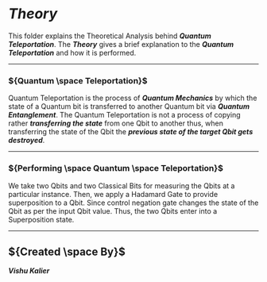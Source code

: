 

# ${Theory}$

This folder explains the Theoretical Analysis behind ***Quantum Teleportation***. The ***Theory*** gives a brief explanation to the ***Quantum Teleportation*** and how
it is performed.

-----

### ${Quantum \space Teleportation}$
Quantum Teleportation is the process of ***Quantum Mechanics*** by which the state of a Quantum bit is transferred to another Quantum bit via ***Quantum Entanglement***.
The Quantum Teleportation is not a process of copying rather ***transferring the state*** from one Qbit to another thus, when transferring the state of the Qbit 
the ***previous state of the target Qbit gets destroyed***.

-----

### ${Performing \space Quantum \space Teleportation}$

We take two Qbits and two Classical Bits for measuring the Qbits at a particular instance. Then, we apply a Hadamard Gate to provide superposition to a Qbit. Since control negation gate changes the state of the Qbit as per the input Qbit value. Thus, the two Qbits enter into a Superposition state.

-----

## ${Created \space By}$
***Vishu Kalier***

